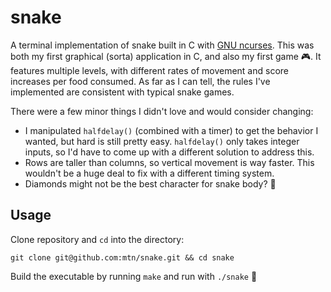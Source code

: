 # snake
A terminal implementation of snake built in C with [GNU ncurses](https://www.gnu.org/software/ncurses/). This was both my first graphical (sorta) application in C, and also my first game :video_game:. It features multiple levels, with different rates of movement and score increases per food consumed. As far as I can tell, the rules I've implemented are consistent with typical snake games.

There were a few minor things I didn't love and would consider changing:

* I manipulated `halfdelay()` (combined with a timer) to get the behavior I wanted, but hard is still pretty easy. `halfdelay()` only takes integer inputs, so I'd have to come up with a different solution to address this.
* Rows are taller than columns, so vertical movement is way faster. This wouldn't be a huge deal to fix with a different timing system.
* Diamonds might not be the best character for snake body? :gem:

## Usage

Clone repository and `cd` into the directory:

    git clone git@github.com:mtn/snake.git && cd snake

Build the executable by running `make` and run with `./snake` :snake:
